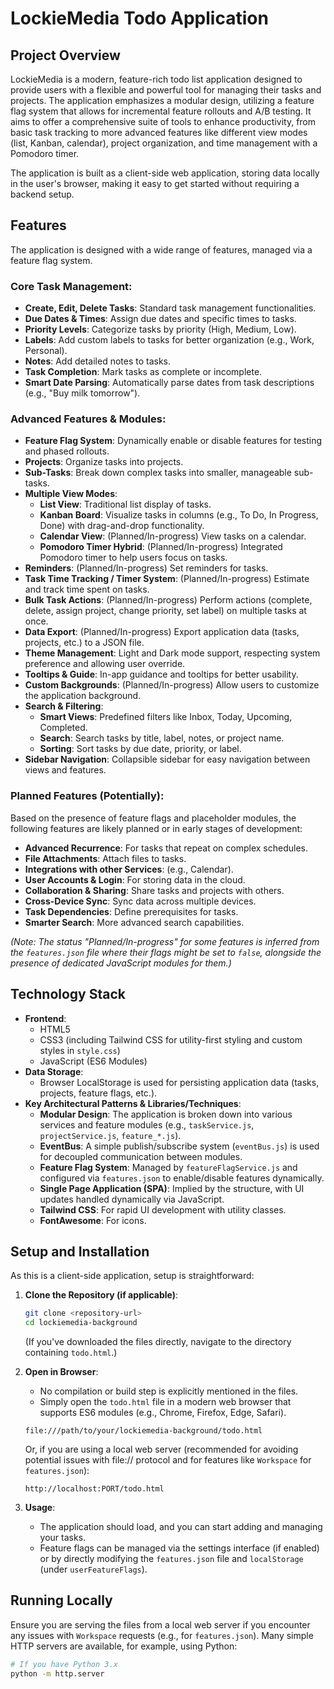 # LockieMedia Todo Application

## Project Overview

LockieMedia is a modern, feature-rich todo list application designed to provide users with a flexible and powerful tool for managing their tasks and projects. The application emphasizes a modular design, utilizing a feature flag system that allows for incremental feature rollouts and A/B testing. It aims to offer a comprehensive suite of tools to enhance productivity, from basic task tracking to more advanced features like different view modes (list, Kanban, calendar), project organization, and time management with a Pomodoro timer.

The application is built as a client-side web application, storing data locally in the user's browser, making it easy to get started without requiring a backend setup.

## Features

The application is designed with a wide range of features, managed via a feature flag system.

### Core Task Management:
* **Create, Edit, Delete Tasks**: Standard task management functionalities.
* **Due Dates & Times**: Assign due dates and specific times to tasks.
* **Priority Levels**: Categorize tasks by priority (High, Medium, Low).
* **Labels**: Add custom labels to tasks for better organization (e.g., Work, Personal).
* **Notes**: Add detailed notes to tasks.
* **Task Completion**: Mark tasks as complete or incomplete.
* **Smart Date Parsing**: Automatically parse dates from task descriptions (e.g., "Buy milk tomorrow").

### Advanced Features & Modules:

* **Feature Flag System**: Dynamically enable or disable features for testing and phased rollouts.
* **Projects**: Organize tasks into projects.
* **Sub-Tasks**: Break down complex tasks into smaller, manageable sub-tasks.
* **Multiple View Modes**:
    * **List View**: Traditional list display of tasks.
    * **Kanban Board**: Visualize tasks in columns (e.g., To Do, In Progress, Done) with drag-and-drop functionality.
    * **Calendar View**: (Planned/In-progress) View tasks on a calendar.
    * **Pomodoro Timer Hybrid**: (Planned/In-progress) Integrated Pomodoro timer to help users focus on tasks.
* **Reminders**: (Planned/In-progress) Set reminders for tasks.
* **Task Time Tracking / Timer System**: (Planned/In-progress) Estimate and track time spent on tasks.
* **Bulk Task Actions**: (Planned/In-progress) Perform actions (complete, delete, assign project, change priority, set label) on multiple tasks at once.
* **Data Export**: (Planned/In-progress) Export application data (tasks, projects, etc.) to a JSON file.
* **Theme Management**: Light and Dark mode support, respecting system preference and allowing user override.
* **Tooltips & Guide**: In-app guidance and tooltips for better usability.
* **Custom Backgrounds**: (Planned/In-progress) Allow users to customize the application background.
* **Search & Filtering**:
    * **Smart Views**: Predefined filters like Inbox, Today, Upcoming, Completed.
    * **Search**: Search tasks by title, label, notes, or project name.
    * **Sorting**: Sort tasks by due date, priority, or label.
* **Sidebar Navigation**: Collapsible sidebar for easy navigation between views and features.

### Planned Features (Potentially):
Based on the presence of feature flags and placeholder modules, the following features are likely planned or in early stages of development:
* **Advanced Recurrence**: For tasks that repeat on complex schedules.
* **File Attachments**: Attach files to tasks.
* **Integrations with other Services**: (e.g., Calendar).
* **User Accounts & Login**: For storing data in the cloud.
* **Collaboration & Sharing**: Share tasks and projects with others.
* **Cross-Device Sync**: Sync data across multiple devices.
* **Task Dependencies**: Define prerequisites for tasks.
* **Smarter Search**: More advanced search capabilities.

*(Note: The status "Planned/In-progress" for some features is inferred from the `features.json` file where their flags might be set to `false`, alongside the presence of dedicated JavaScript modules for them.)*

## Technology Stack

* **Frontend**:
    * HTML5
    * CSS3 (including Tailwind CSS for utility-first styling and custom styles in `style.css`)
    * JavaScript (ES6 Modules)
* **Data Storage**:
    * Browser LocalStorage is used for persisting application data (tasks, projects, feature flags, etc.).
* **Key Architectural Patterns & Libraries/Techniques**:
    * **Modular Design**: The application is broken down into various services and feature modules (e.g., `taskService.js`, `projectService.js`, `feature_*.js`).
    * **EventBus**: A simple publish/subscribe system (`eventBus.js`) is used for decoupled communication between modules.
    * **Feature Flag System**: Managed by `featureFlagService.js` and configured via `features.json` to enable/disable features dynamically.
    * **Single Page Application (SPA)**: Implied by the structure, with UI updates handled dynamically via JavaScript.
    * **Tailwind CSS**: For rapid UI development with utility classes.
    * **FontAwesome**: For icons.

## Setup and Installation

As this is a client-side application, setup is straightforward:

1.  **Clone the Repository (if applicable)**:
    ```bash
    git clone <repository-url>
    cd lockiemedia-background
    ```
    (If you've downloaded the files directly, navigate to the directory containing `todo.html`.)

2.  **Open in Browser**:
    * No compilation or build step is explicitly mentioned in the files.
    * Simply open the `todo.html` file in a modern web browser that supports ES6 modules (e.g., Chrome, Firefox, Edge, Safari).

    ```
    file:///path/to/your/lockiemedia-background/todo.html
    ```
    Or, if you are using a local web server (recommended for avoiding potential issues with file:// protocol and for features like `Workspace` for `features.json`):
    ```
    http://localhost:PORT/todo.html
    ```

3.  **Usage**:
    * The application should load, and you can start adding and managing your tasks.
    * Feature flags can be managed via the settings interface (if enabled) or by directly modifying the `features.json` file and `localStorage` (under `userFeatureFlags`).

## Running Locally

Ensure you are serving the files from a local web server if you encounter any issues with `Workspace` requests (e.g., for `features.json`). Many simple HTTP servers are available, for example, using Python:

```bash
# If you have Python 3.x
python -m http.server